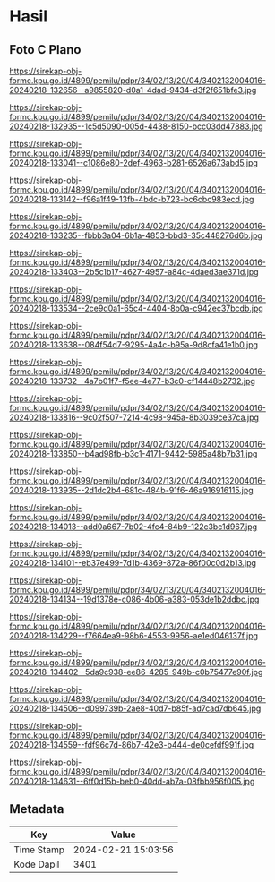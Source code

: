 # Hasil

## Foto C Plano

https://sirekap-obj-formc.kpu.go.id/4899/pemilu/pdpr/34/02/13/20/04/3402132004016-20240218-132656--a9855820-d0a1-4dad-9434-d3f2f651bfe3.jpg

https://sirekap-obj-formc.kpu.go.id/4899/pemilu/pdpr/34/02/13/20/04/3402132004016-20240218-132935--1c5d5090-005d-4438-8150-bcc03dd47883.jpg

https://sirekap-obj-formc.kpu.go.id/4899/pemilu/pdpr/34/02/13/20/04/3402132004016-20240218-133041--c1086e80-2def-4963-b281-6526a673abd5.jpg

https://sirekap-obj-formc.kpu.go.id/4899/pemilu/pdpr/34/02/13/20/04/3402132004016-20240218-133142--f96a1f49-13fb-4bdc-b723-bc6cbc983ecd.jpg

https://sirekap-obj-formc.kpu.go.id/4899/pemilu/pdpr/34/02/13/20/04/3402132004016-20240218-133235--fbbb3a04-6b1a-4853-bbd3-35c448276d6b.jpg

https://sirekap-obj-formc.kpu.go.id/4899/pemilu/pdpr/34/02/13/20/04/3402132004016-20240218-133403--2b5c1b17-4627-4957-a84c-4daed3ae371d.jpg

https://sirekap-obj-formc.kpu.go.id/4899/pemilu/pdpr/34/02/13/20/04/3402132004016-20240218-133534--2ce9d0a1-65c4-4404-8b0a-c942ec37bcdb.jpg

https://sirekap-obj-formc.kpu.go.id/4899/pemilu/pdpr/34/02/13/20/04/3402132004016-20240218-133638--084f54d7-9295-4a4c-b95a-9d8cfa41e1b0.jpg

https://sirekap-obj-formc.kpu.go.id/4899/pemilu/pdpr/34/02/13/20/04/3402132004016-20240218-133732--4a7b01f7-f5ee-4e77-b3c0-cf14448b2732.jpg

https://sirekap-obj-formc.kpu.go.id/4899/pemilu/pdpr/34/02/13/20/04/3402132004016-20240218-133816--9c02f507-7214-4c98-945a-8b3039ce37ca.jpg

https://sirekap-obj-formc.kpu.go.id/4899/pemilu/pdpr/34/02/13/20/04/3402132004016-20240218-133850--b4ad98fb-b3c1-4171-9442-5985a48b7b31.jpg

https://sirekap-obj-formc.kpu.go.id/4899/pemilu/pdpr/34/02/13/20/04/3402132004016-20240218-133935--2d1dc2b4-681c-484b-91f6-46a916916115.jpg

https://sirekap-obj-formc.kpu.go.id/4899/pemilu/pdpr/34/02/13/20/04/3402132004016-20240218-134013--add0a667-7b02-4fc4-84b9-122c3bc1d967.jpg

https://sirekap-obj-formc.kpu.go.id/4899/pemilu/pdpr/34/02/13/20/04/3402132004016-20240218-134101--eb37e499-7d1b-4369-872a-86f00c0d2b13.jpg

https://sirekap-obj-formc.kpu.go.id/4899/pemilu/pdpr/34/02/13/20/04/3402132004016-20240218-134134--19d1378e-c086-4b06-a383-053de1b2ddbc.jpg

https://sirekap-obj-formc.kpu.go.id/4899/pemilu/pdpr/34/02/13/20/04/3402132004016-20240218-134229--f7664ea9-98b6-4553-9956-ae1ed046137f.jpg

https://sirekap-obj-formc.kpu.go.id/4899/pemilu/pdpr/34/02/13/20/04/3402132004016-20240218-134402--5da9c938-ee86-4285-949b-c0b75477e90f.jpg

https://sirekap-obj-formc.kpu.go.id/4899/pemilu/pdpr/34/02/13/20/04/3402132004016-20240218-134506--d099739b-2ae8-40d7-b85f-ad7cad7db645.jpg

https://sirekap-obj-formc.kpu.go.id/4899/pemilu/pdpr/34/02/13/20/04/3402132004016-20240218-134559--fdf96c7d-86b7-42e3-b444-de0cefdf991f.jpg

https://sirekap-obj-formc.kpu.go.id/4899/pemilu/pdpr/34/02/13/20/04/3402132004016-20240218-134631--6ff0d15b-beb0-40dd-ab7a-08fbb956f005.jpg


## Metadata

| Key        | Value               |
| ---------- | ------------------- |
| Time Stamp | 2024-02-21 15:03:56 |
| Kode Dapil | 3401                |



